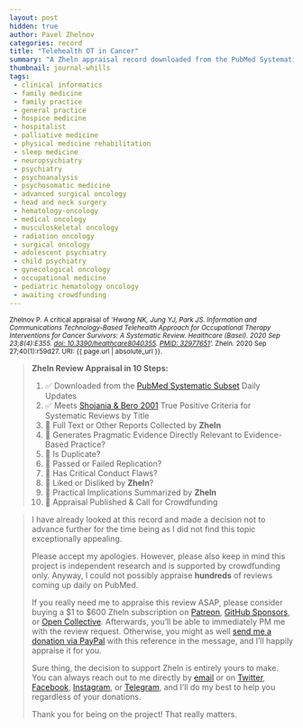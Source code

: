 ```yaml
---
layout: post
hidden: true
author: Pavel Zhelnov
categories: record
title: "Telehealth OT in Cancer"
summary: "A Zheln appraisal record downloaded from the PubMed Systematic Subset daily updates."
thumbnail: journal-whills
tags:
 - clinical informatics
 - family medicine
 - family practice
 - general practice
 - hospice medicine
 - hospitalist
 - palliative medicine
 - physical medicine rehabilitation
 - sleep medicine
 - neuropsychiatry
 - psychiatry
 - psychoanalysis
 - psychosomatic medicine
 - advanced surgical oncology
 - head and neck surgery
 - hematology-oncology
 - medical oncology
 - musculoskeletal oncology
 - radiation oncology
 - surgical oncology
 - adolescent psychiatry
 - child psychiatry
 - gynecological oncology
 - occupational medicine
 - pediatric hematology oncology
 - awaiting crowdfunding
---
```


<small id="citation">Zhelnov P. A critical appraisal of _‘Hwang NK, Jung YJ, Park JS. Information and Communications Technology-Based Telehealth Approach for Occupational Therapy Interventions for Cancer Survivors: A Systematic Review. Healthcare (Basel). 2020 Sep 23;8(4):E355. [doi: 10.3390/healthcare8040355](https://doi.org/10.3390/healthcare8040355). [PMID: 32977651](https://pubmed.gov/32977651)’._ Zheln. 2020 Sep 27;40(1):r59d27. URI: {{ page.url | absolute_url }}.</small>

> **Zheln Review Appraisal in 10 Steps:**
>
> 1. ✅ Downloaded from the [PubMed Systematic Subset](https://github.com/p1m-ortho/qs-global-ortho-search-queries/blob/global-sr-query/README.md) Daily Updates
> 2. ✅ Meets [Shojania & Bero 2001](https://www.researchgate.net/publication/11820967_Taking_Advantage_of_the_Explosion_of_Systematic_Reviews_An_Efficient_MEDLINE_Search_Strategy) True Positive Criteria for Systematic Reviews by Title
> 3. 🔄 Full Text or Other Reports Collected by **Zheln**
> 4. 🔄 Generates Pragmatic Evidence Directly Relevant to Evidence-Based Practice?
> 5. 🔄 Is Duplicate?
> 6. 🔄 Passed or Failed Replication?
> 7. 🔄 Has Critical Conduct Flaws?
> 8. 🔄 Liked or Disliked by **Zheln**?
> 9. 🔄 Practical Implications Summarized by **Zheln**
> 10. 🔄 Appraisal Published & Call for Crowdfunding

> I have already looked at this record and made a decision not to advance further for the time being as I did not find this topic exceptionally appealing.
>
> Please accept my apologies. However, please also keep in mind this project is independent research and is supported by crowdfunding only. Anyway, I could not possibly appraise **hundreds** of reviews coming up daily on PubMed.
> 
> If you really need me to appraise this review ASAP, please consider buying a $1 to $600 Zheln subscription on [Patreon](https://patreon.com/zheln), [GitHub Sponsors](https://github.com/sponsors/drzhelnov), or [Open Collective](https://opencollective.com/zheln). Afterwards, you’ll be able to immediately PM me with the review request. Otherwise, you might as well [send me a donation via PayPal](https://paypal.me/pjelnov) with this reference in the message, and I’ll happily appraise it for you.
> 
> Sure thing, the decision to support Zheln is entirely yours to make. You can always reach out to me directly by [email](mailto:pavel@zheln.com) or on [Twitter](https://twitter.com/drzhelnov), [Facebook](https://facebook.com/drzhelnov), [Instagram](https://instagram.com/igzheln), or [Telegram](https://t.me/drzhelnov), and I’ll do my best to help you regardless of your donations.
> 
> Thank you for being on the project! That really matters.
